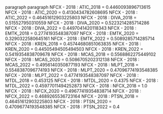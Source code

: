 paragraph
paragraph
NFCX - 2018 : ATIC_2018 = 0.4460093896713615
NFCX - 2018 : ATIC_2020 = 0.4130434782608695
NFCX - 2018 : ATIC_2022 = 0.46451612903225803
NFCX - 2018 : DIVA_2018 = 0.515527950310559
NFCX - 2018 : DIVA_2020 = 0.5223214285714286
NFCX - 2018 : DIVA_2022 = 0.4497041420118343
NFCX - 2018 : EMTK_2018 = 0.2774193548387097
NFCX - 2018 : EMTK_2020 = 0.3290322580645161
NFCX - 2018 : EMTK_2022 = 0.5089285714285714
NFCX - 2018 : KREN_2018 = 0.45744680851063835
NFCX - 2018 : KREN_2020 = 0.44505494505494503
NFCX - 2018 : KREN_2022 = 0.5419354838709678
NFCX - 2018 : MCAS_2018 = 0.5568862275449102
NFCX - 2018 : MCAS_2020 = 0.5086705202312138
NFCX - 2018 : MCAS_2022 = 0.4956140350877193
NFCX - 2018 : MLPT_2018 = 0.5548387096774193
NFCX - 2018 : MLPT_2020 = 0.47096774193548385
NFCX - 2018 : MLPT_2022 = 0.4774193548387097
NFCX - 2018 : MTDL_2018 = 0.453125
NFCX - 2018 : MTDL_2020 = 0.4375
NFCX - 2018 : MTDL_2022 = 0.45977011494252873
NFCX - 2018 : NFCX_2018 = 1.0
NFCX - 2018 : NFCX_2020 = 0.49677419354838714
NFCX - 2018 : NFCX_2022 = 0.4689265536723164
NFCX - 2018 : PTSN_2018 = 0.46451612903225803
NFCX - 2018 : PTSN_2020 = 0.47096774193548385
NFCX - 2018 : PTSN_2022 = 0.4
